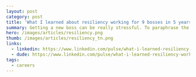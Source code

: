 ```yaml
---
layout: post
category: post
title: 'What I learned about resiliency working for 9 bosses in 5 years'
summary: Getting a new boss can be really stressful. To paraphrase the great philosopher F. Gump, you usually have little input into who that is, so you don’t know what you're going to get until you've had the time to work with them. I should know.
hero: /images/articles/resiliency.png
thumb: /images/articles/resiliency_tn.png
links:
  - linkedin: https://www.linkedin.com/pulse/what-i-learned-resiliency-working-9-bosses-5-years-ray-villalobos/
  - dude: https://www.linkedin.com/pulse/what-i-learned-resiliency-working-9-bosses-5-years-ray-villalobos/
tags:
  - careers
---
```

